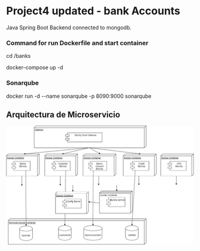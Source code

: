 # Project4 updated - bank Accounts
Java Spring Boot Backend connected to mongodb.

### Command for run Dockerfile and start container
cd /banks

docker-compose up -d

### Sonarqube
docker run -d --name sonarqube -p 8090:9000 sonarqube

## Arquitectura de Microservicio
![Arquitectura](arquitectura.png)